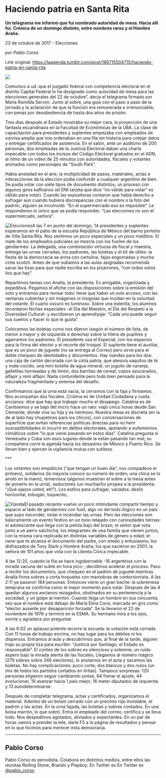 # Haciendo patria en Santa Rita

**Un telegrama me informó que fui nombrado autoridad de mesa. Hacia allí fui. Crónica de un domingo distinto, entre nombres raros y el Hombre Araña.**

23 de octubre de 2017 - Elecciones

_por Pablo Corso_

Link original: https://laagenda.tumblr.com/post/166715504715/haciendo-patria-en-santa-rita

![](https://64.media.tumblr.com/ce93fbe4dc039f7151266f6675240f8b/tumblr_inline_pk0gx1wonB1t6q87u_500.jpg)

Comunico a ud. que el juzgado federal con competencia electoral en el distrito Capital Federal lo ha designado como autoridad de mesa para las elecciones generales del 22 de octubre”, decía el telegrama firmado por María Romilda Servini. Junto al sobre, una guía con el paso a paso de la jornada y la aclaración de que la función era remunerada e irrenunciable, con penas por desobediencia de hasta dos años de prisión.

Tres días después el Estado mostraba su mejor cara, la proyección de una fantasía escandinava en la Facultad de Económicas de la UBA. La clase de capacitación para presidentes y suplentes empezaba con empleados de sonrisa amplia que nos ordenaban en una fila sin histeria para cotejar datos y entregar certificados de asistencia. En el salón, ante un auditorio de 200 personas, dos empleadas de la Justicia Electoral daban una charla impecable con todos los incisos del Código Electoral grabados en el ADN, al ritmo de un video de 25 minutos con autoridades, fiscales y votantes animados como personajes de “South Park”.

Había ansiedad en el aire; la multiplicidad de pasos, materiales, actas e interacciones de la elección podía confundir a cualquier argentino de bien. Se podía votar con siete tipos de documento distintos, un proceso con algunos giros kafkianos (el DNI tarjeta que dice “no válido para votar” es válido para votar). Cuando las expositoras contaron que había derecho a sufragar aun cuando hubiera discrepancias con el nombre o la foto del padrón, alguien se incomodó: “En el supermercado eso es imposible”. Le respondieron lo único que se podía responder: “Las elecciones no son el supermercado, señora”.

![Elecciones](https://64.media.tumblr.com/ce93fbe4dc039f7151266f6675240f8b/tumblr_inline_pk0gx1wonB1t6q87u_500.jpg)A las 7 en punto del domingo, 14 presidentes y suplentes esperamos en el patio de la escuela República de México del barrio porteño de Villa Santa Rita. Nos sentimos un poco especiales y un poco malditos. El mate de los empleados judiciales se mezcla con los fusiles de los gendarmes. La delegada, una combinación virtuosa de fiscal y maestra, entrega las urnas cerradas, los padrones, las boletas y el kit de útiles: la fiesta de la democracia se arma con cartulina, fajas engomadas y mucha cinta scotch. Antes de que subamos a las aulas asignadas recomienda sacar las tizas para que nadie escriba en los pizarrones, “con todos estos líos que hay”.

Repartimos tareas con Analía, la presidenta. Es amigable, organizada y expeditiva. Pegamos el afiche con las disposiciones sobre la emisión del voto y entramos para revisar todo: tiene que haber un solo acceso, con las ventanas cubiertas y sin imágenes ni insignias que incidan en la voluntad del votante. El cuarto oscuro es luminoso. Sobre una esterilla, los alumnos recordaron fechas especiales -el Día del Maestro, el Día del Respeto a la Diversidad Cultural- y escribieron un aprendizaje: “Cada uno puede seguir sus sueños y hacer lo que le gusta”.

Colocamos las boletas como nos dijeron (según el número de lista, de menor a mayor y de izquierda a derecha) sobre la hilera de pupitres y agarramos los padrones. El presidente usa el Especial, con los espacios para la firma del elector y el recorte del troquel. El suplente tiene el auxiliar, que es un poco de juguete (no se entrega al Correo) pero sirve para el doble chequeo de identidades y documentos. Hay viandas para los dos: una caja de cartón decorada con la cinta patria, que atesora saquitos de té y mate cocido, una mini botella de agua mineral, un juguito de naranja, galletitas horneadas y de limón, dos barritas de cereal, copos azucarados, alfajor y mini alfajor. Nada contundente pero todo bien pensado para la naturaleza fragmentada y extensa del desafío.

Confirmamos que la urna está vacía, la cerramos con la faja y firmamos. Nos acompañan dos fiscales. Cristina es de Unidad Ciudadana y cuida ancianos: dice que hay que trabajar mucho el desapego. Catalina es de Cambiemos y se bajó del micro hace un rato: viajó cinco horas desde San Clemente, donde vive su hija y es hermoso. Nuestra mesa es discreta (en la de al lado hay chupetines para los chicos), con conversaciones de superficie que evitan referencias políticas directas para no herir susceptibilidades ni incurrir en delitos electorales, apelando a eufemismos climáticos sobre “lo que viene pasando en estos días”. Catalina pregunta si Venezuela y Cuba son esos lugares donde la están pasando tan mal; su compañera corre la agenda hacia los desastres de México y Puerto Rico. Se llevan bien y ejercen la vigilancia mutua con sutileza.

\*\*\*

Los votantes son empáticos (“que tengan un buen día”, nos compadece el primero), solidarios (la mayoría conoce su número de orden; una chica se lo anotó en la mano), temerosos (algunos muestran el sobre a la mesa antes de ponerlo en la urna), seductores (un muchacho piropea a la presidenta: “¡Qué ojazos usted, eh!”). Los estilos para sufragar, variados: desliz horizontal, tobogán,  toquecito, 


![Vianda](https://64.media.tumblr.com/7074df6ced104a3991df25afdf2ebc59/tumblr_inline_pk0gx1CaG71t6q87u_250.jpg)El pasado reciente vuelve un poco intimidante compartir tiempo y espacio al lado de gendarmes con fusil, algo no del todo ilógico en un país que supo esconder, violar e incendiar las urnas. Pero las elecciones son básicamente un evento festivo en un tono relajado con curiosidades tiernas: el adolescente que llega con la pelota bajo del brazo; el señor que vota junto a un perro salchicha; los integrantes de una familia que vienen juntos, con la misma cara replicada en distintas variables de género y edad; el nene que te alcanza el documento del padre, con miedo y entusiasmo; los disfrazados de Tony Stark y Hombre Araña; los que nacieron en 2001; la señora de 101 años que vota con la Libreta Cívica impecable.

A las 12:20, cuando la fila se hace ingobernable -16 argentinos con la mirada vacuna del subte en hora pico-, decidimos acelerar el proceso. Paso a recibir los documentos, que chequeo en el padrón de juguete mientras Analía firma sobres y corta troqueles con maniobras de contorsionista. A las 2:11 ya pasaron 184 personas. Entonces viene un gran bache: la sobremesa temprana se confirma como el mejor momento para votar. Después de las 4 quedan algunos ancianos rezagados, obstinados en su pertenencia a la sociedad, y un golpe al mentón. Cuando llega un hombre en sus cincuenta, veo que el nombre está debajo de María Elina Corsi, marcada en gris como “elector ausente por desaparición forzada”. Se la llevaron el 22 de noviembre de 1976 y terminó en la ESMA. Su hermano mira a los ojos, sonríe y agradece por preguntar.

A las 6:02 un aplauso potente recorre la escuela: la votación está cerrada. Con 11 horas de trabajo encima, no hay lugar para los débiles ni los dispersos. Entramos al aula y descubrimos que, al final de la tarde, alguien trajo su propia tiza para escribir: “Justicia por Santiago, el Estado es responsable”. El conteo de los sobres es silencioso y solemne, un ruido áspero bajo la mirada atenta de las fiscales. Llegamos al número mágico (279 sobres sobre 346 electores), lo anotamos en el acta y sacamos las boletas. No hay complicaciones: poco corte, dos blancos y dos nulos (un mix de todos los partidos cortados en tiritas). Tampoco sorpresas: 120 personas eligieron seguir cambiando juntas, 64 frenar el ajuste, 44 evolucionar, 19 avanzar hacia 1 país mejor, 16 meter diputados de izquierda y 13 autodeterminarse.

Después de completar telegrama, actas y certificados, organizamos el material. Adentro de un bolsín cerrado con un precinto rojo inviolable, el padrón y las actas. En la urna fajada, las boletas y sobres contados. En una bolsa marrón, lo que sobró. Entra el empleado del correo, certifica y se lleva todo. Nos despedimos agotados, aliviados y expectantes. En un par de horas vamos a prender la tele, darle F5 a la página de resultados y pensar en lo que hicimos para merecer esta democracia.



---

Pablo Corso
-----------

 Pablo Corso es periodista. Colabora en distintos medios, entre ellos las revistas Rolling Stone, Brando y Playboy. En Twitter es En Twitter es [@pablo\_corso](https://twitter.com/pablo_corso?lang=es) 

